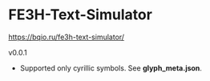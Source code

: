 # FE3H-Text-Simulator
https://bqio.ru/fe3h-text-simulator/

v0.0.1
- Supported only cyrillic symbols. See **glyph_meta.json**.

